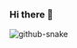 ### Hi there 👋

<!--
**cuilongjin/cuilongjin** is a ✨ _special_ ✨ repository because its `README.md` (this file) appears on your GitHub profile.

Here are some ideas to get you started:

- 🔭 I’m currently working on ...
- 🌱 I’m currently learning ...
- 👯 I’m looking to collaborate on ...
- 🤔 I’m looking for help with ...
- 💬 Ask me about ...
- 📫 How to reach me: ...
- 😄 Pronouns: ...
- ⚡ Fun fact: ...


<p align="center">
  <img src="https://komarev.com/ghpvc/?username=wqdygkd&color=brightgreen">
</p>
<h3 align="center">👋 Hello! I'm cuilongjin.</h3>
<p align="center">
  <a href="https://wqdy.top">Blog</a> •
  <a href="https://github.com/wqdygkd">GitHub</a>
</p>

<p align="center">
  <img src="https://img.shields.io/badge/-HTML-333333?style=flat&logo=HTML5">
  <img src="https://img.shields.io/badge/-CSS-333333?style=flat&logo=CSS3&logoColor=1572B6">
  <img src="https://img.shields.io/badge/-JavaScript-333333?style=flat&logo=javascript">
  <img src="https://img.shields.io/badge/-Vue-333333?style=flat&logo=adobe-photoshop">
</p>



<h3 align="center">:chart_with_upwards_trend:Github Stats:chart_with_upwards_trend:</h3>

<p align="center">
  <a href="https://github.com/wqdygkd" title="wqdygkd's GitHub Stats">
    <img src="https://github-readme-stats.vercel.app/api?username=wqdygkd&show_icons=true&count_private=true&layout=compact&theme=default">
  </a>
  <br/>

  <a href="https://github.com/wqdygkd" title="Most Used Languages">
    <img src="https://github-readme-stats.vercel.app/api/top-langs/?username=wqdygkd&layout=compact&count_private=true&theme=default">
  </a>
</p>
-->

<picture>
  <source media="(prefers-color-scheme: dark)" srcset="github-snake-dark.svg" />
  <source media="(prefers-color-scheme: light)" srcset="github-snake.svg" />
  <img alt="github-snake" src="github-snake.svg" />
</picture>
